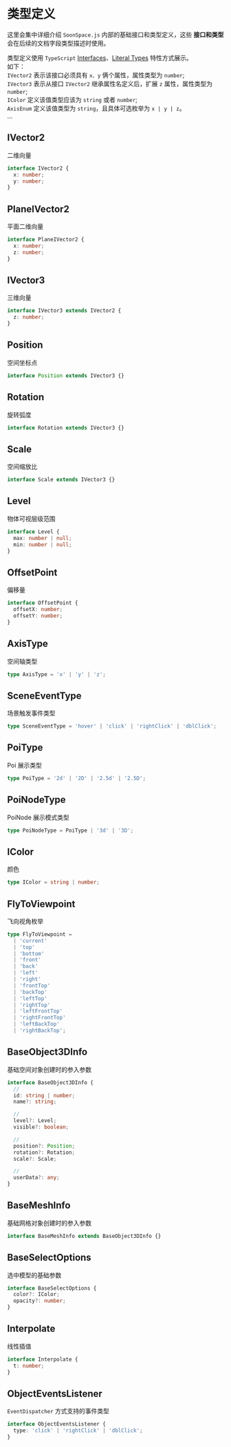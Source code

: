 # 类型定义

这里会集中详细介绍 `SoonSpace.js` 内部的基础接口和类型定义，这些 **接口和类型** 会在后续的文档字段类型描述时使用。

类型定义使用 `TypeScript` [Interfaces](https://www.typescriptlang.org/docs/handbook/interfaces.html)、[Literal Types](https://www.typescriptlang.org/docs/handbook/literal-types.html) 特性方式展示。
<br>
如下：
<br>
`IVector2` 表示该接口必须具有 `x、y` 俩个属性，属性类型为 `number`;
<br>
`IVector3` 表示从接口 `IVector2` 继承属性名定义后，扩展 `z` 属性，属性类型为 `number`;
<br>
`IColor` 定义该值类型应该为 `string` 或者 `number`;
<br>
`AxisEnum` 定义该值类型为 `string`，且具体可选枚举为 `x | y | z`。
<br>
...

## IVector2

二维向量

```ts
interface IVector2 {
  x: number;
  y: number;
}
```

## PlaneIVector2

平面二维向量

```ts
interface PlaneIVector2 {
  x: number;
  z: number;
}
```

## IVector3

三维向量

```ts
interface IVector3 extends IVector2 {
  z: number;
}
```

## Position

空间坐标点

```ts
interface Position extends IVector3 {}
```

## Rotation

旋转弧度

```ts
interface Rotation extends IVector3 {}
```

## Scale

空间缩放比

```ts
interface Scale extends IVector3 {}
```

## Level

物体可视层级范围

```ts
interface Level {
  max: number | null;
  min: number | null;
}
```

## OffsetPoint

偏移量

```ts
interface OffsetPoint {
  offsetX: number;
  offsetY: number;
}
```

## AxisType

空间轴类型

```ts
type AxisType = 'x' | 'y' | 'z';
```

## SceneEventType

场景触发事件类型

```ts
type SceneEventType = 'hover' | 'click' | 'rightClick' | 'dblClick';
```

## PoiType

Poi 展示类型

```ts
type PoiType = '2d' | '2D' | '2.5d' | '2.5D';
```

## PoiNodeType

PoiNode 展示模式类型

```ts
type PoiNodeType = PoiType | '3d' | '3D';
```

## IColor

颜色

```ts
type IColor = string | number;
```

## FlyToViewpoint

飞向视角枚举

```ts
type FlyToViewpoint =
  | 'current'
  | 'top'
  | 'bottom'
  | 'front'
  | 'back'
  | 'left'
  | 'right'
  | 'frontTop'
  | 'backTop'
  | 'leftTop'
  | 'rightTop'
  | 'leftFrontTop'
  | 'rightFrontTop'
  | 'leftBackTop'
  | 'rightBackTop';
```

## BaseObject3DInfo

基础空间对象创建时的参入参数

```ts
interface BaseObject3DInfo {
  //
  id: string | number;
  name?: string;

  //
  level?: Level;
  visible?: boolean;

  //
  position?: Position;
  rotation?: Rotation;
  scale?: Scale;

  //
  userData?: any;
}
```

## BaseMeshInfo

基础网格对象创建时的参入参数

```ts
interface BaseMeshInfo extends BaseObject3DInfo {}
```

## BaseSelectOptions

选中模型的基础参数

```ts
interface BaseSelectOptions {
  color?: IColor;
  opacity?: number;
}
```

## Interpolate

线性插值

```ts
interface Interpolate {
  t: number;
}
```

## ObjectEventsListener

`EventDispatcher` 方式支持的事件类型

```ts
interface ObjectEventsListener {
  type: 'click' | 'rightClick' | 'dblClick';
}
```
